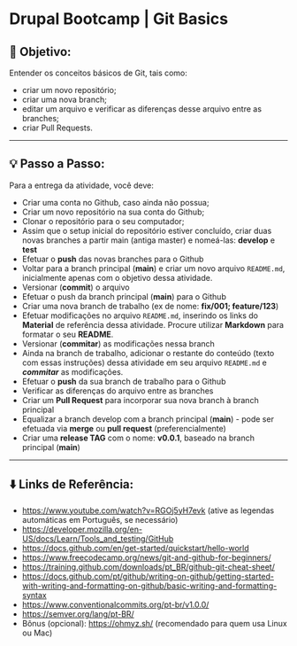 # Drupal Bootcamp | Git Basics

## 🎯 Objetivo: 
Entender os conceitos básicos de Git, tais como: 
- criar um novo repositório;
- criar uma nova branch;
- editar um arquivo e verificar as diferenças desse arquivo entre as branches;
- criar Pull Requests.

---

## 💡 Passo a Passo:
Para a entrega da atividade, você deve:
- Criar uma conta no Github, caso ainda não possua;
- Criar um novo repositório na sua conta do Github;
- Clonar o repositório para o seu computador;
- Assim que o setup inicial do repositório estiver concluído, criar duas novas branches a partir main (antiga master) e nomeá-las: **develop** e **test**
- Efetuar o **push** das novas branches para o Github 
- Voltar para a branch principal (**main**) e criar um novo arquivo `README.md`, inicialmente apenas com o objetivo dessa atividade.
- Versionar (**commit**) o arquivo
- Efetuar o push da branch principal (**main**) para o Github
- Criar uma nova branch de trabalho (ex de nome: **fix/001; feature/123**)
- Efetuar modificações no arquivo `README.md`, inserindo os links do **Material** de referência dessa atividade. Procure utilizar **Markdown** para formatar o seu **README**.
- Versionar (**commitar**) as modificações nessa branch
- Ainda na branch de trabalho, adicionar o restante do conteúdo (texto com essas instruções) dessa atividade em seu arquivo `README.md` e ***commitar*** as modificações.
- Efetuar o **push** da sua branch de trabalho para o Github
- Verificar as diferenças do arquivo entre as branches
- Criar um **Pull Request** para incorporar sua nova branch à branch principal
- Equalizar a branch develop com a branch principal (**main**) - pode ser efetuada via **merge** ou **pull request** (preferencialmente)
- Criar uma **release TAG** com o nome: **v0.0.1**, baseado na branch principal (**main**)


---


## ⬇️ Links de Referência:
- https://www.youtube.com/watch?v=RGOj5yH7evk (ative as legendas automáticas em Português, se necessário)
- https://developer.mozilla.org/en-US/docs/Learn/Tools_and_testing/GitHub
- https://docs.github.com/en/get-started/quickstart/hello-world
- https://www.freecodecamp.org/news/git-and-github-for-beginners/
- https://training.github.com/downloads/pt_BR/github-git-cheat-sheet/
- https://docs.github.com/pt/github/writing-on-github/getting-started-with-writing-and-formatting-on-github/basic-writing-and-formatting-syntax
- https://www.conventionalcommits.org/pt-br/v1.0.0/
- https://semver.org/lang/pt-BR/
- Bônus (opcional): https://ohmyz.sh/ (recomendado para quem usa Linux ou Mac)